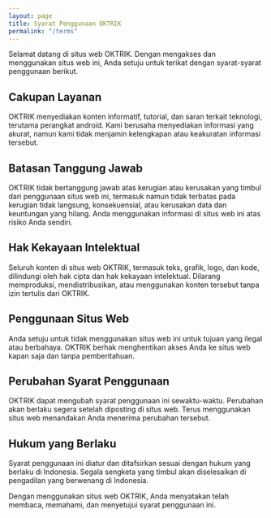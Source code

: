 ```yaml
---
layout: page
title: Syarat Penggunaan OKTRIK
permalink: "/terms"
---
```


Selamat datang di situs web OKTRIK. Dengan mengakses dan menggunakan situs web ini, Anda setuju untuk terikat dengan syarat-syarat penggunaan berikut.
## Cakupan Layanan

OKTRIK menyediakan konten informatif, tutorial, dan saran terkait teknologi, terutama perangkat android. Kami berusaha menyediakan informasi yang akurat, namun kami tidak menjamin kelengkapan atau keakuratan informasi tersebut.
## Batasan Tanggung Jawab

OKTRIK tidak bertanggung jawab atas kerugian atau kerusakan yang timbul dari penggunaan situs web ini, termasuk namun tidak terbatas pada kerugian tidak langsung, konsekuensial, atau kerusakan data dan keuntungan yang hilang. Anda menggunakan informasi di situs web ini atas risiko Anda sendiri.
## Hak Kekayaan Intelektual

Seluruh konten di situs web OKTRIK, termasuk teks, grafik, logo, dan kode, dilindungi oleh hak cipta dan hak kekayaan intelektual. Dilarang memproduksi, mendistribusikan, atau menggunakan konten tersebut tanpa izin tertulis dari OKTRIK.
## Penggunaan Situs Web

Anda setuju untuk tidak menggunakan situs web ini untuk tujuan yang ilegal atau berbahaya. OKTRIK berhak menghentikan akses Anda ke situs web kapan saja dan tanpa pemberitahuan.
## Perubahan Syarat Penggunaan

OKTRIK dapat mengubah syarat penggunaan ini sewaktu-waktu. Perubahan akan berlaku segera setelah diposting di situs web. Terus menggunakan situs web menandakan Anda menerima perubahan tersebut.
## Hukum yang Berlaku

Syarat penggunaan ini diatur dan ditafsirkan sesuai dengan hukum yang berlaku di Indonesia. Segala sengketa yang timbul akan diselesaikan di pengadilan yang berwenang di Indonesia.

Dengan menggunakan situs web OKTRIK, Anda menyatakan telah membaca, memahami, dan menyetujui syarat penggunaan ini.
